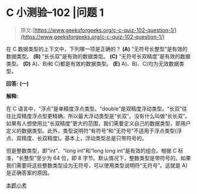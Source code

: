 # C 小测验–102 |问题 1

> 原文:[https://www.geeksforgeeks.org/c-c-quiz-102-question-1/](https://www.geeksforgeeks.org/c-c-quiz-102-question-1/)

在 C 数据类型的上下文中，下列哪一项是正确的？
**(A)** “无符号长整型”是有效的数据类型。
**(B)** “长长双”是有效的数据类型。
**(C)** “无符号长双精度”是有效的数据类型。
**(D)** A)、B)和 C)都是有效的数据类型。
**(E)** A)、B)、C)均为无效数据类型。

**回答:** **(一)**

**解释:**

在 C 语言中，“浮点”是单精度浮点类型。“double”是双精度浮动类型。“长双”往往比双精度浮点型更精确。所以最大浮动类型是“长双”。没有什么叫做“长长双”。如果有人想使用比“长双精度”更大的范围，我们需要定义自己的数据类型，即用户定义的数据类型。此外，类型说明符“有符号”和“无符号”不适用于浮点类型(浮点、双精度、长双精度)。基本上，浮动类型总是只带符号的。

但是整数类型，即“int”、“long int”和“long long int”是有效的组合。根据 C 标准，“长整型”至少为 64 位，即 8 字节。默认情况下，整数类型是带符号的。如果我们需要将这些整数类型设为无符号，可以使用类型说明符“无符号”。这就是 A)是正确答案的原因。

[本题小考](https://www.geeksforgeeks.org/c-quiz-102-gq/)
